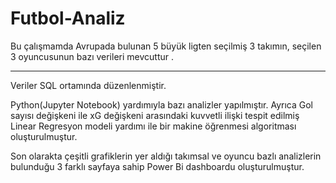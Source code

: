 # Futbol-Analiz

Bu çalışmamda Avrupada bulunan 5 büyük ligten seçilmiş 3 takımın, seçilen 3 oyuncusunun bazı verileri mevcuttur . 

--------------------------------------------------------------------------------------------------------
Veriler SQL ortamında düzenlenmiştir.

Python(Jupyter Notebook) yardımıyla bazı analizler yapılmıştır. Ayrıca Gol sayısı değişkeni ile xG değişkeni arasındaki kuvvetli ilişki tespit edilmiş Linear Regresyon modeli yardımı ile bir makine öğrenmesi algoritması oluşturulmuştur.

Son olarakta çeşitli grafiklerin yer aldığı takımsal ve oyuncu bazlı analizlerin bulunduğu 3 farklı sayfaya sahip Power Bi dashboardu oluşturulmuştur.
